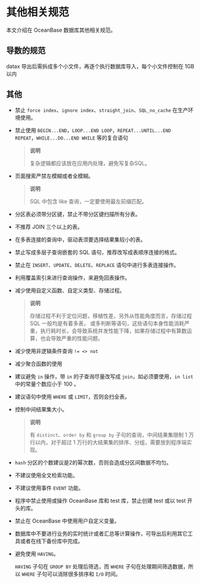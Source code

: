 # 其他相关规范

本文介绍在 OceanBase 数据库其他相关规范。

## 导数的规范

datax 导出后需拆成多个小文件，再逐个执行数据库导入，每个小文件控制在 1GB 以内

## 其他

* 禁止 `force index`、`ignore index`、`straight_join`、`SQL_no_cache` 在生产环境使用。

* 禁止使用 `BEGIN...END`，`LOOP...END LOOP`，`REPEAT...UNTIL...END REPEAT`，`WHILE...DO...END WHILE` 等的复合语句

  >**说明**
  >
  >复杂逻辑都应该放在应用内处理，避免写复杂SQL。
  
* 页面搜索严禁左模糊或者全模糊。

  >**说明**
  >
  >SQL 中包含 like 查询，一定要使用最左前缀匹配。
  
* 分区表必须带分区键，禁止不带分区键扫描所有分表。

* 不推荐 JOIN 三个以上的表。

* 在多表连接的查询中，驱动表须要选择结果集较小的表。

* 禁止写成多层子查询嵌套的 SQL 语句，推荐改写成表顺序连接的格式。

* 禁止在 `INSERT`、`UPDATE`、`DELETE`、`REPLACE` 语句中进行多表连接操作。

* 利用覆盖索引来进行查询操作，来避免回表操作。

* 减少使用自定义函数、自定义类型、存储过程。

  >**说明**
  >
  >存储过程不利于定位问题，移植性差，另外从性能角度而言，存储过程 SQL 一般均是有着多表，
  或多判断等语句，这些语句本身性能消耗严重，执行耗时长，会导致系统并发性能下降，如果存储过程中有算数运算，也会导致严重的性能问题。
  
* 减少使用非逻辑条件查询 `!= <> not`

* 减少聚合函数的使用

* 建议避免 `in` 操作，带 `in` 的子查询尽量改写成 `join`，如必须要使用，`in list` 中的常量个数应小于 100 。

* 建议语句中使用 `WHERE` 或 `LIMIT`，否则会扫全表。

* 控制中间结果集大小。

  >**说明**
  >
  >有 `distinct`、`order by` 和 `group by` 子句的查询，中间结果集限制 1 万行以内，对于超过 1 万行的大结果集的排序、分组，需要放到程序端实现。
  
* `hash` 分区的个数建议是2的幂次数，否则会造成分区间数据不均匀。

* 不建议使用全文检索功能。

* 不建议使用事件 `EVENT` 功能。

* 程序中禁止使用或操作 OceanBase 库和 test 库，禁止创建 test 或以 test 开头的库。

* 禁止在 OceanBase 中使用用户自定义变量。

* 数据库中不要进行业务的实时统计或者汇总等计算操作，可导出后利用其它工具或者在线下备份库中完成。

* 避免使用 `HAVING`。

  `HAVING` 子句在 `GROUP BY` 处理后筛选，而 `WHERE` 子句在处理期间筛选数据，所以 `WHERE` 子句可以消除很多排序和 `I/O` 时间。
  